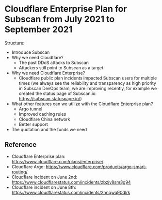 # Cloudflare Enterprise Plan for Subscan from July 2021 to September 2021

Structure:

- Introduce Subscan
- Why we need Cloudflare?
    - The past DDoS attacks to Subscan
    - Attackers still point to Subscan as a target
- Why we need Cloudflare Enterprise?
    - Cloudflare public plan incidents impacted Subscan users for multiple times (we always see the reliability and transparency as high priority in Subscan DevOps team, we are improving recently, for example we created the status page of Subscan.io: https://subscan.statuspage.io/)
- What other features can we utilize with the Cloudflare Enterprise plan?
    - Argo tunnel
    - Improved caching rules
    - Cloudflare China network
    - Better support
- The quotation and the funds we need

## Reference

- Cloudflare Enterprise plan: <https://www.cloudflare.com/plans/enterprise/>
- Cloudflare Argo: <https://www.cloudflare.com/products/argo-smart-routing/>
- Cloudflare incident on June 2nd: <https://www.cloudflarestatus.com/incidents/zbzjv8sm3g94>
- Cloudflare incident on June 8th: <https://www.cloudflarestatus.com/incidents/2hnqwq90dlrk>
